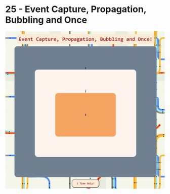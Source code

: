 # 25 - Event Capture, Propagation, Bubbling and Once

![Event Capture, Propagation, Bubbling and Once](images/screenshot.PNG)
